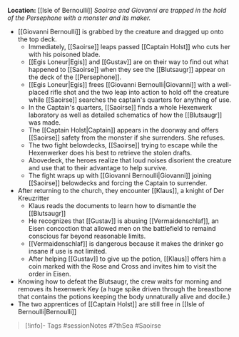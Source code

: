 **Location:** [[Isle of Bernoulli]]
*Saoirse and Giovanni are trapped in the hold of the Persephone with a monster and its maker.*

- [[Giovanni Bernoulli]] is grabbed by the creature and dragged up onto the top deck.
	- Immediately, [[Saoirse]] leaps passed [[Captain Holst]] who cuts her with his poisoned blade.
	- [[Egis Loneur|Egis]] and [[Gustav]] are on their way to find out what happened to [[Saoirse]] when they see the [[Blutsaugr]] appear on the deck of the [[Persephone]].
	- [[Egis Loneur|Egis]] frees [[Giovanni Bernoulli|Giovanni]] with  a well-placed rifle shot and the two leap into action to hold off the creature while [[Saoirse]] searches the captain's quarters for anything of use.
	- In the Captain's quarters, [[Saoirse]] finds a whole Hexenwerk laboratory as well as detailed schematics of how the [[Blutsaugr]] was made.
	- The [[Captain Holst|Captain]] appears in the doorway and offers [[Saoirse]] safety from the monster if she surrenders.  She refuses.
	- The two fight belowdecks, [[Saoirse]] trying to escape while the Hexenwerker does his best to retrieve the stolen drafts.
	- Abovedeck, the heroes realize that loud noises disorient the creature and use that to their advantage to help survive.
	- The fight wraps up with [[Giovanni Bernoulli|Giovanni]] joining [[Saoirse]] belowdecks and forcing the Captain to surrender.
- After returning to the church, they encounter [[Klaus]], a knight of Der Kreuzritter
	- Klaus reads the documents to learn how to dismantle the [[Blutsaugr]]
	- He recognizes that [[Gustav]] is abusing [[Vermaidenschlaf]], an Eisen concoction that allowed men on the battlefield to remaind conscious far beyond reasonable limits.
	- [[Vermaidenschlaf]] is dangerous because it makes the drinker go insane if use is not limited.
	- After helping [[Gustav]] to give up the potion, [[Klaus]] offers him a coin marked with the Rose and Cross and invites him to visit the order in Eisen.
- Knowing how to defeat the Blutsaugr, the crew waits for morning and removes its hexenwerk Key (a huge spike driven through the breastbone that contains the potions keeping the body unnaturally alive and docile.)
- The two apprentices of [[Captain Holst]] are still free in [[Isle of Bernoulli|Bernoulli]]

> [!info]- Tags
> #sessionNotes #7thSea #Saoirse 

